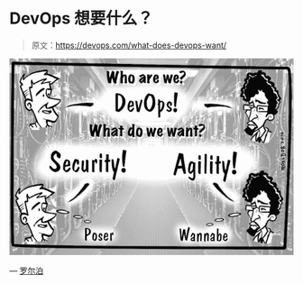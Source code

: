 # DevOps 想要什么？

> 原文：<https://devops.com/what-does-devops-want/>

![What Soes DevOps Wants](img/5e1618f4483bdac84848701b1edd5017.png)

— [罗尔泊](https://devops.com/author/breselman/)